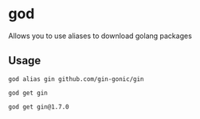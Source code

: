 # god

Allows you to use aliases to download golang packages

## Usage

```
god alias gin github.com/gin-gonic/gin

god get gin

god get gin@1.7.0
```
